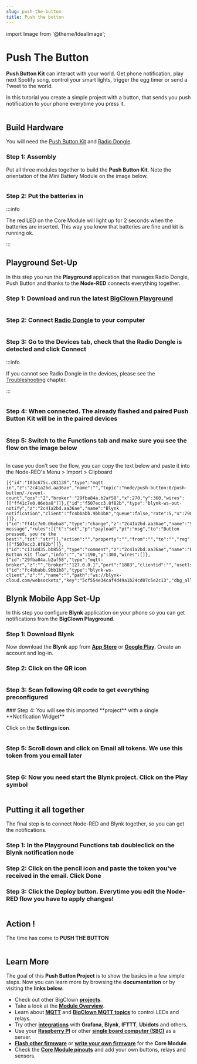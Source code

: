 ```yaml
---
slug: push-the-button
title: Push the button
---
```

import Image from '@theme/IdealImage';


# Push The Button

**Push Button Kit** can interact with your world. Get phone notification, play next Spotify song, control your smart lights, trigger the egg timer or send a Tweet to the world.

In this tutorial you create a simple project with a button, that sends you push notification to your phone everytime you press it.


<div class="container">
  <div class="row">
    <Image img={require('./img/push-the-button/push-the-button_button-garage.webp')}/>
  </div>
</div>


## Build Hardware

You will need the [Push Button Kit](https://shop.bigclown.com/push-button-kit) and [Radio Dongle](https://shop.bigclown.com/radio-dongle).

### Step 1: Assembly

Put all three modules together to build the **Push Button Kit**. Note the orientation of the Mini Battery Module on the image below.


<div class="container">
  <div class="row">
    <Image img={require('./img/push-the-button/push-the-button_mini-battery-module-orientation.webp')}/>
  </div>
</div>

### Step 2: Put the batteries in

:::info

The red LED on the Core Module will light up for 2 seconds when the batteries are inserted. This way you know that batteries are fine and kit is running ok.

:::

## Playground Set-Up

In this step you run the **Playground** application that manages Radio Dongle, Push Button and thanks to the **Node-RED** connects everything together.

### Step 1: Download and run the latest [**BigClown Playground**](https://github.com/bigclownlabs/bch-playground/releases/latest)


<div class="container">
  <div class="row">
    <Image img={require('./img/push-the-button/logo.webp')}/>
  </div>
</div>

### **Step 2:** Connect [Radio Dongle](https://shop.bigclown.com/radio-dongle) to your computer

<div class="container">
  <div class="row">
    <Image img={require('./img/push-the-button/push-the-button_connect-usb-dongle.webp')}/>
  </div>
</div>

### Step 3: Go to the **Devices** tab, check that the Radio Dongle is detected and click **Connect**

:::info

If you cannot see Radio Dongle in the devices, please see the [Troubleshooting](https://www.bigclown.com/doc/projects/push-the-button/#troubleshooting) chapter.

:::

<div class="container">
  <div class="row">
    <Image img={require('./img/push-the-button/push-the-button_playground-devices-connect.webp')}/>
  </div>
</div>

### **Step 4:** When connected. The already flashed and paired Push Button Kit will be in the paired devices

<div class="container">
  <div class="row">
    <Image img={require('./img/push-the-button/push-the-button_playground-devices-connected.webp')}/>
  </div>
</div>

### Step 5: Switch to the **Functions** tab and make sure you see the flow on the image below

<div class="container">
  <div class="row">
    <Image img={require('./img/push-the-button/push-the-button_node-red-flow.webp')}/>
  </div>
</div>

In case you don't see the flow, you can copy the text below and paste it into the Node-RED's Menu &gt; Import &gt; Clipboard

```text
[{"id":"103c675c.c81139","type":"mqtt in","z":"2c41a2bd.aa36ae","name":"","topic":"node/push-button:0/push-button/-/event-count","qos":"2","broker":"29fba84a.b2af58","x":270,"y":360,"wires":[["ff41c7e0.06eba8"]]},{"id":"f507ecc3.8f82b","type":"blynk-ws-out-notify","z":"2c41a2bd.aa36ae","name":"Blynk notification","client":"fc4bbabb.9bb1b8","queue":false,"rate":5,"x":790,"y":360,"wires":[]},{"id":"ff41c7e0.06eba8","type":"change","z":"2c41a2bd.aa36ae","name":"Set message","rules":[{"t":"set","p":"payload","pt":"msg","to":"Button pressed, you're the best!","tot":"str"}],"action":"","property":"","from":"","to":"","reg":false,"x":570,"y":360,"wires":[["f507ecc3.8f82b"]]},{"id":"c131dd35.bb855","type":"comment","z":"2c41a2bd.aa36ae","name":"Push Button Kit flow","info":"","x":190,"y":300,"wires":[]},{"id":"29fba84a.b2af58","type":"mqtt-broker","z":"","broker":"127.0.0.1","port":"1883","clientid":"","usetls":false,"compatmode":true,"keepalive":"60","cleansession":true,"birthTopic":"","birthQos":"0","birthPayload":"","willTopic":"","willQos":"0","willPayload":""},{"id":"fc4bbabb.9bb1b8","type":"blynk-ws-client","z":"","name":"","path":"ws://blynk-cloud.com/websockets","key":"5cf554e34caf4d49a1b24cd07c5e2c13","dbg_all":false,"dbg_read":false,"dbg_write":false,"dbg_notify":false,"dbg_mail":false,"dbg_prop":false,"dbg_sync":false,"dbg_bridge":false,"dbg_low":false,"dbg_pins":"","multi_cmd":false,"proxy_type":"no","proxy_url":""}]
```

## Blynk Mobile App Set-Up

In this step you configure **Blynk** application on your phone so you can get notifications from the **BigClown Playground**.

### Step 1: Download Blynk

Now download the **Blynk** app from [**App Store**](https://itunes.apple.com/us/app/blynk-iot-for-arduino-esp32/id808760481?mt=8) or [**Google Play**](https://play.google.com/store/apps/details?id=cc.blynk&hl=en). Create an account and log-in.

### Step 2: Click on the **QR icon**

<div class="container">
  <div class="row">
    <Image img={require('./img/push-the-button/push-the-button_blynk-copy.webp')}/>
  </div>
</div>

### **Step 3:** Scan following QR code to get everything preconfigured

<div class="container">
  <div class="row">
    <Image img={require('./img/push-the-button/push-the-button_blynk-qr-code-push-button-kit.webp')}/>
  </div>
</div>
### Step 4: You will see this imported **project** with a single **Notification Widget**

Click on the **Settings icon**.

<div class="container">
  <div class="row">
    <Image img={require('./img/push-the-button/push-the-button_blynk-config.webp')}/>
  </div>
</div>

### **Step 5:** Scroll down and click on **Email all** tokens. We use this token from you email later

<div class="container">
  <div class="row">
    <Image img={require('./img/push-the-button/push-the-button_blynk-token.webp')}/>
  </div>
</div>

### Step 6: Now you need start the Blynk project. Click on the **Play** symbol

<div class="container">
  <div class="row">
    <Image img={require('./img/push-the-button/push-the-button_blynk-play.webp')}/>
  </div>
</div>

## Putting it all together

The final step is to connect Node-RED and Blynk together, so you can get the notifications.

### Step 1: In the **Playground** **Functions** tab doubleclick on the **Blynk notification** node

### Step 2: Click on the **pencil icon** and paste the token you've received in the email. Click **Done**

### **Step 3:** Click the **Deploy** button. Everytime you edit the Node-RED flow you have to apply changes!

<div class="container">
  <div class="row">
    <Image img={require('./img/push-the-button/push-the-button_node-red-token.webp')}/>
  </div>
</div>

## Action !

The time has come to **PUSH THE BUTTON**

<div class="container">
  <div class="row">
    <Image img={require('./img/push-the-button/push-the-button_push-the-button.webp')}/>
  </div>
</div>

## Learn More

The goal of this **Push Button Project** is to show the basics in a few simple steps. Now you can learn more by browsing the **documentation** or by visiting the **links below**.

* Check out other BigClown [**projects**](projects-overview.md).
* Take a look at the [**Module Overview**](../basics/module-overview.md).
* Learn about [**MQTT**](../interfaces/mqtt-protocol.md) and [**BigClown MQTT topics**](../interfaces/mqtt-topics.md) to control LEDs and relays.
* Try other [**integrations**](../integrations/grafana-for-visualization.md) with **Grafana**, **Blynk**, **IFTTT**, **Ubidots** and others.
* Use your [**Raspberry PI**](../tutorials/raspberry-pi-installation.md) or other [**single board computer \(SBC\)**](../tutorials/custom-setup-on-raspberry-pi.md#setup-on-original-raspbian) as a server.
* [**Flash other firmware**](https://www.bigclown.com/doc/projects/radio-door-sensor/#flash-door-sensor-firmware.en.md) or [**write your own firmware**](../firmware/basic-overview.md) for the **Core Module**.
* Check the [**Core Module pinouts**](../hardware/header-pinout.md) and add your own buttons, relays and sensors.

